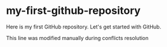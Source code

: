 # my-first-github-repository
Here is my first GitHub repository. Let's get started with GitHub.

This line was modified manually during conflicts resolution

